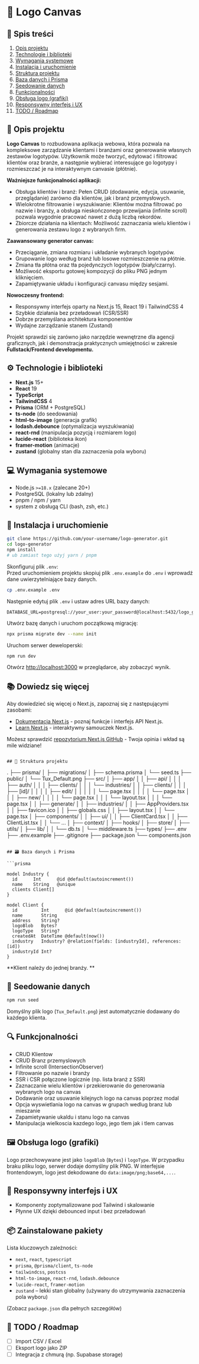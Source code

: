 # 📘 Logo Canvas

## 🧭 Spis treści

1. [Opis projektu](#opis-projektu)
2. [Technologie i biblioteki](#technologie-i-biblioteki)
3. [Wymagania systemowe](#wymagania-systemowe)
4. [Instalacja i uruchomienie](#instalacja-i-uruchomienie)
5. [Struktura projektu](#struktura-projektu)
6. [Baza danych i Prisma](#baza-danych-i-prisma)
7. [Seedowanie danych](#seedowanie-danych)
8. [Funkcjonalności](#funkcjonalności)
9. [Obsługa logo (grafiki)](#obsługa-logo-grafiki)
10. [Responsywny interfejs i UX](#responsywny-interfejs-i-ux)
11. [TODO / Roadmap](#todo--roadmap)

## 📝 Opis projektu

**Logo Canvas** to rozbudowana aplikacja webowa, która pozwala na kompleksowe zarządzanie klientami i branżami oraz generowanie własnych zestawów logotypów. Użytkownik może tworzyć, edytować i filtrować klientów oraz branże, a następnie wybierać interesujące go logotypy i rozmieszczać je na interaktywnym canvasie (płótnie).

**Ważniejsze funkcjonalności aplikacji:**

- Obsługa klientów i branż: Pełen CRUD (dodawanie, edycja, usuwanie, przeglądanie) zarówno dla klientów, jak i branż przemysłowych.
- Wielokrotne filtrowanie i wyszukiwanie: Klientów można filtrować po nazwie i branży, a obsługa nieskończonego przewijania (infinite scroll) pozwala wygodnie pracować nawet z dużą liczbą rekordów.
- Zbiorcze działania na klientach: Możliwość zaznaczania wielu klientów i generowania zestawu logo z wybranych firm.

**Zaawansowany generator canvas:**

- Przeciąganie, zmiana rozmiaru i układanie wybranych logotypów.
- Grupowanie logo według branż lub losowe rozmieszczenie na płótnie.
- Zmiana tła płótna oraz tła pojedynczych logotypów (biały/czarny).
- Możliwość eksportu gotowej kompozycji do pliku PNG jednym kliknięciem.
- Zapamiętywanie układu i konfiguracji canvasu między sesjami.

**Nowoczesny frontend:**

- Responsywny interfejs oparty na Next.js 15, React 19 i TailwindCSS 4
- Szybkie działania bez przeładowań (CSR/SSR)
- Dobrze przemyślana architektura komponentów
- Wydajne zarządzanie stanem (Zustand)

Projekt sprawdzi się zarówno jako narzędzie wewnętrzne dla agencji graficznych, jak i demonstracja praktycznych umiejętności w zakresie **Fullstack/Frontend developmentu.**

## ⚙️ Technologie i biblioteki

- **Next.js** 15+
- **React** 19
- **TypeScript**
- **TailwindCSS** 4
- **Prisma** (ORM + PostgreSQL)
- **ts-node** (do seedowania)
- **html-to-image** (generacja grafik)
- **lodash.debounce** (optymalizacja wyszukiwania)
- **react-rnd** (manipulacja pozycją i rozmiarem logo)
- **lucide-react** (biblioteka ikon)
- **framer-motion** (animacje)
- **zustand** (globalny stan dla zaznaczenia pola wyboru)

## 💻 Wymagania systemowe

- Node.js `>=18.x` (zalecane 20+)
- PostgreSQL (lokalny lub zdalny)
- pnpm / npm / yarn
- system z obsługą CLI (bash, zsh, etc.)

## 🚀 Instalacja i uruchomienie

```bash
git clone https://github.com/your-username/logo-generator.git
cd logo-generator
npm install
# ub zamiast tego użyj yarn / pnpm
```

Skonfiguruj plik `.env`:  
Przed uruchomieniem projektu skopiuj plik `.env.example` do `.env` i wprowadź dane uwierzytelniające bazy danych.

```bash
cp .env.example .env
```

Następnie edytuj plik `.env` i ustaw adres URL bazy danych:

```env
DATABASE_URL=postgresql://your_user:your_password@localhost:5432/logo_generator
```

Utwórz bazę danych i uruchom początkową migrację:

```bash
npx prisma migrate dev --name init
```

Uruchom serwer deweloperski:

```bash
npm run dev
```

Otwórz [http://localhost:3000](http://localhost:3000) w przeglądarce, aby zobaczyć wynik.

## 📚 Dowiedz się więcej

Aby dowiedzieć się więcej o Next.js, zapoznaj się z następującymi zasobami:

- [Dokumentacja Next.js](https://nextjs.org/docs) - poznaj funkcje i interfejs API Next.js.
- [Learn Next.js](https://nextjs.org/learn) - interaktywny samouczek Next.js.

Możesz sprawdzić [repozytorium Next.js GitHub](https://github.com/vercel/next.js) - Twoja opinia i wkład są mile widziane!

```

## 📁 Struktura projektu

```

.
├── prisma/
│ ├── migrations/
│ ├── schema.prisma
│ └── seed.ts
├── public/
│ └── Tux_Default.png
├── src/
│ ├── app/
│ │ ├── api/
│ │ │ ├── auth/
│ │ │ ├── clients/
│ │ │ └── industries/
│ │ ├── clients/
│ │ │ ├── [id]/
│ │ │ │ ├── edit/
│ │ │ │ │ └── page.tsx
│ │ │ │ └── page.tsx
│ │ │ ├── new/
│ │ │ │ └── page.tsx
│ │ │ └── layout.tsx
│ │ │ └── page.tsx
│ │ ├── generate/
│ │ ├── industries/
│ │ ├── AppProviders.tsx
│ │ ├── favicon.ico
│ │ ├── globals.css
│ │ ├── layout.tsx
│ │ └── page.tsx
│ ├── components/
│ │ ├── ui/
│ │ ├── ClientCard.tsx
│ │ ├── ClientList.tsx
│ │ └── ...
│ ├── context/
│ ├── hooks/
│ ├── store/
│ ├── utils/
│ ├── lib/
│ │ └── db.ts
│ └── middleware.ts
├── types/
├── .env
├── .env.example
├── .gitignore
├── package.json
└── components.json

````

## 🗃️ Baza danych i Prisma

```prisma

model Industry {
  id      Int      @id @default(autoincrement())
  name    String   @unique
  clients Client[]
}

model Client {
  id         Int      @id @default(autoincrement())
  name       String
  address    String?
  logoBlob   Bytes?
  logoType   String?
  createdAt  DateTime @default(now())
  industry   Industry? @relation(fields: [industryId], references: [id])
  industryId Int?
}

````

**Klient należy do jednej branży. **

## 🌱 Seedowanie danych

```bash
npm run seed
```

Domyślny plik logo (`Tux_Default.png`) jest automatycznie dodawany do każdego klienta.

## 🔍 Funkcjonalności

- CRUD Klientow
- CRUD Branz przemyslowych
- Infinite scroll (IntersectionObserver)
- Filtrowanie po nazwie i branży
- SSR i CSR połączone logicznie (np. lista branż z SSR)
- Zaznaczanie wielu klientów i przekierowanie do generowania wybranych logo na canvas
- Dodawanie oraz usuwanie kilejnych logo na canvas poprzez modal
- Opcja wyswietlania logo na canvas w grupach wedlug branz lub mieszanie
- Zapamietywanie ukaldu i stanu logo na canvas
- Manipulacja wielkoscia kazdego logo, jego tlem jak i tlem canvas

## 🖼️ Obsługa logo (grafiki)

Logo przechowywane jest jako `logoBlob` (`Bytes`) i `logoType`. W przypadku braku pliku logo, serwer dodaje domyślny plik PNG. W interfejsie frontendowym, logo jest dekodowane do `data:image/png;base64,...`.

## 📱 Responsywny interfejs i UX

- Komponenty zoptymalizowane pod Tailwind i skalowanie
- Płynne UX dzięki debounced input i bez przeładowań

## 📦 Zainstalowane pakiety

Lista kluczowych zależności:

- `next`, `react`, `typescript`
- `prisma`, `@prisma/client`, `ts-node`
- `tailwindcss`, `postcss`
- `html-to-image`, `react-rnd`, `lodash.debounce`
- `lucide-react`, `framer-motion`
- `zustand` – lekki stan globalny (używany do utrzymywania zaznaczenia pola wyboru)

(Zobacz `package.json` dla pełnych szczegółów)

## 🧩 TODO / Roadmap

- [ ] Import CSV / Excel
- [ ] Eksport logo jako ZIP
- [ ] Integracja z chmurą (np. Supabase storage)
